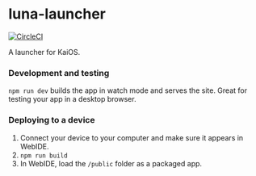 # luna-launcher

[![CircleCI](https://dl.circleci.com/status-badge/img/gh/garredow/luna-launcher/tree/main.svg?style=svg)](https://dl.circleci.com/status-badge/redirect/gh/garredow/luna-launcher/tree/main)

A launcher for KaiOS.

### Development and testing

`npm run dev` builds the app in watch mode and serves the site. Great for testing your app in a desktop browser.

### Deploying to a device

1. Connect your device to your computer and make sure it appears in WebIDE.
2. `npm run build`
3. In WebIDE, load the `/public` folder as a packaged app.
